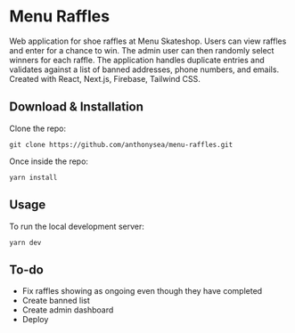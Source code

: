 # Menu Raffles

Web application for shoe raffles at Menu Skateshop. Users can view raffles and enter for a chance to win. 
The admin user can then randomly select winners for each raffle. The application handles duplicate entries and validates against a list of banned addresses, phone numbers, and emails.
Created with React, Next.js, Firebase, Tailwind CSS.

## Download & Installation

Clone the repo:

```git clone https://github.com/anthonysea/menu-raffles.git```

Once inside the repo:

```yarn install```


## Usage

To run the local development server:

```yarn dev```


## To-do

- Fix raffles showing as ongoing even though they have completed
- Create banned list
- Create admin dashboard
- Deploy